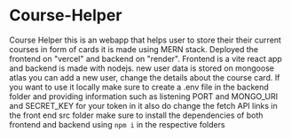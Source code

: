 # Course-Helper
Course Helper
this is an webapp that helps user to store their their current courses in form of cards it is made using MERN stack.
Deployed the frontend on "vercel" and backend on "render".
Frontend is a vite react app and backend is made with nodejs.
new user data is stored on mongoose atlas you can add a new user, change the details about the course card.
If you want to use it locally make sure to create a .env file in the backend folder and providing information such as listening PORT and MONGO_URI and SECRET_KEY for your token in it also do change the fetch API links in the front end src folder make sure to install the dependencies of both frontend and backend using
```npm i```
in the respective folders 

